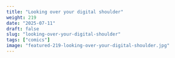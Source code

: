 ```yaml
---
title: "Looking over your digital shoulder"
weight: 219
date: "2025-07-11"
draft: false
slug: "looking-over-your-digital-shoulder"
tags: ["comics"]
image: "featured-219-looking-over-your-digital-shoulder.jpg"
---
```

